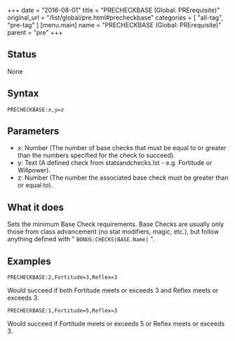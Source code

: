 +++
date = "2016-08-01"
title = "PRECHECKBASE (Global: PRErequisite)"
original_url = "/list/global/pre.html#precheckbase"
categories = [ "all-tag", "pre-tag" ]
[menu.main]
    name = "PRECHECKBASE (Global: PRErequisite)"
    parent = "pre"
+++

## Status

None

## Syntax

`PRECHECKBASE:x,y=z`

## Parameters

-   x: Number (The number of base checks that must be
    equal to or greater than the numbers specified for the check
    to succeed).
-   y: Text (A defined check from statsandchecks.lst -
    e.g. Fortitude or Willpower).
-   z: Number (The number the associated base check
    must be greater than or equal to).



What it does
------------

Sets the minimum Base Check requirements. Base Checks are usually only
those from class advancement (no stat modifiers, magic, etc.), but
follow anything defined with " `BONUS:CHECKS|BASE.Name|` ".

Examples
--------

`PRECHECKBASE:2,Fortitude=3,Reflex=3`

Would succeed if both Fortitude meets or exceeds 3 and Reflex meets or
exceeds 3.

`PRECHECKBASE:1,Fortitude=5,Reflex=3`

Would succeed if Fortitude meets or exceeds 5 or Reflex meets or exceeds
3.

